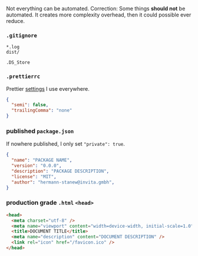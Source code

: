 Not everything can be automated. Correction: Some things **should not** be automated. It creates more complexity overhead, then it could possible ever reduce.

### `.gitignore`

```ignore
*.log
dist/

.DS_Store
```

### `.prettierrc`

Prettier [settings](https://invita.link/prettier-playground) I use everywhere.

```json
{
  "semi": false,
  "trailingComma": "none"
}
```

### published `package.json`

If nowhere published, I only set `"private": true`.

```json
{
  "name": "PACKAGE NAME",
  "version": "0.0.0",
  "description": "PACKAGE DESCRIPTION",
  "license": "MIT",
  "author": "hermann-stanew@invita.gmbh",
}
```

### production grade `.html` `<head>`

```html
<head>
  <meta charset="utf-8" />
  <meta name="viewport" content="width=device-width, initial-scale=1.0" />
  <title>DOCUMENT TITLE</title>
  <meta name="description" content="DOCUMENT DESCRIPTION" />
  <link rel="icon" href="/favicon.ico" />
</head>
```

